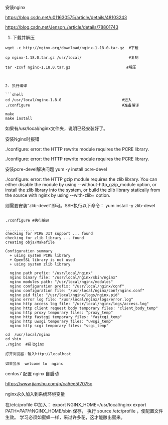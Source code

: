 安装nginx

https://blog.csdn.net/u011630575/article/details/48103243


https://blog.csdn.net/Jenson_/article/details/78801743


1. 下载并解压

```shell
wget -c http://nginx.org/download/nginx-1.18.0.tar.gz  #下载

cp nginx-1.18.0.tar.gz /usr/local/                     #复制

tar -zxvf nginx-1.18.0.tar.gz                         #解压



2. 执行编译

```shell
cd /usr/local/nginx-1.8.0                           #进入
./configure                                         #准备编译

make
make install
```

 如果有/usr/local/nginx文件夹，说明已经安装好了。



安装Nginx时报错

./configure: error: the HTTP rewrite module requires the PCRE library.

./configure: error: the HTTP rewrite module requires the PCRE library.

安装pcre-devel解决问题
yum -y install pcre-devel

./configure: error: the HTTP gzip module requires the zlib library.
You can either disable the module by using --without-http_gzip_module
option, or install the zlib library into the system, or build the zlib library
statically from the source with nginx by using --with-zlib=<path> option.

则需要安装“zlib-devel”即可。SSH执行以下命令：
yum install -y zlib-devel


```shell

./configure #执行编译

.............
checking for PCRE JIT support ... found
checking for zlib library ... found
creating objs/Makefile

Configuration summary
  + using system PCRE library
  + OpenSSL library is not used
  + using system zlib library

  nginx path prefix: "/usr/local/nginx"
  nginx binary file: "/usr/local/nginx/sbin/nginx"
  nginx modules path: "/usr/local/nginx/modules"
  nginx configuration prefix: "/usr/local/nginx/conf"
  nginx configuration file: "/usr/local/nginx/conf/nginx.conf"
  nginx pid file: "/usr/local/nginx/logs/nginx.pid"
  nginx error log file: "/usr/local/nginx/logs/error.log"
  nginx http access log file: "/usr/local/nginx/logs/access.log"
  nginx http client request body temporary files: "client_body_temp"
  nginx http proxy temporary files: "proxy_temp"
  nginx http fastcgi temporary files: "fastcgi_temp"
  nginx http uwsgi temporary files: "uwsgi_temp"
  nginx http scgi temporary files: "scgi_temp"

```




```shell
cd  /usr/local/nginx
cd sbin
./nginx  #启动ginx

打开浏览器：输入http://localhost

如果显示  welcome to  nginx

 ```


 centos7 配置 nginx 自启动

 https://www.jianshu.com/p/ca5ee5f7075c


 nginx永久加入到系统环境变量

 在/etc/profile 中加入：
export NGINX_HOME=/usr/local/nginx
export PATH=$PATH:$NGINX_HOME/sbin
保存，
执行 source /etc/profile ，使配置文件生效。
学习必须如蜜蜂一样，采过许多花，这才能酿出蜜来。



